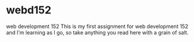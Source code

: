 # webd152
web development 152 
This is my first assignment for web development 152 and I'm learning as I go, so take anything you read here with a grain of salt. 
